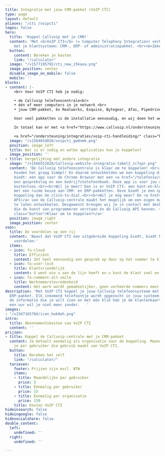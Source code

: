 ```yaml
---
title: Integratie met jouw CRM-pakket (VoIP CTI)
type: page
layout: default
aliases: "/cti /voipcti"
logos: false
hero:
  title: 'Koppel Callvoip met je CRM!'
  content: 'Met <b>VoIP CTI</b> (= Computer Telephony Integration) verbind je de Callvoip telefooncentrale
    met je klantsysteem: CRM-, ERP- of administratiepakket. <br><b>Zeker weten: na één dag wil je niet meer zonder!</b> '
  button:
    content: Bereken je kosten
    link: "/calculator"
  image: "/v1577105792/cti_new_z5kaoa.png"
  image_position: center
  disable_image_on_mobile: false
  mobile: ''
blocks:
- content: |-
    <br> Voor VoIP CTI heb je nodig:

    • de Callvoip telefooncentrale<br>
    • één of meer computers in je netwerk <br>
    • jouw CRM-pakket, bv Realworks, Exquise, Bytegear, Afas, Pipedrive, Simplicate, etc. <br>

    Voor veel pakketten is de installatie eenvoudig, en wij doen het werk. We installeren de software om de koppeling in te stellen. Zo profiteer jij snel van de voordelen!

    In totaal kan er met <a href="https://www.callvoip.nl/ondersteuning/integraties/voip-cti/" target="_blank">meer dan 100 pakketten</a> een koppeling worden gemaakt! Benieuwd of de telefooncentrale gekoppeld kan worden met jouw pakket?

    <a href="/ondersteuning/integraties/voip-cti-handleiding/" class="button">Hoe werkt het?</a>
  image: "/v1564654858/voipcti_gw0nmk.png"
  position: image_left
  title: Wat is er nodig en welke applicaties kun je koppelen?
  image_position: ''
- title: Vergelijking met andere integratie
  image: "/v1566552826/Callvoip-website-integratie-tabel2_zc7opr.png"
  content: 'De Callvoip telefooncentrale is klaar om te koppelen! <br>Je weet het: we
    houden het graag Simmpl! En daarom ontwikkelden we een koppeling die een basisintegratie
    biedt: een app voor de Chrome Browser met een <a href="/telefonie/clicktodial/">Click-to-Dial</a>,
    een gesprekslog en een bedrijfstelefoonboek. Deze app is voor jou als Callvoip-klant
    kostenloos.<br><br>Wil je meer? Dan is er VoIP CTI: een kant-en-klare koppelingsmogelijkheid
    met een ruime keuze aan CRM- en ERP-pakketten. Deze biedt je een specifiekere
    koppeling dan de click-to-dial.<br><br>Wil je nóg meer? De <a href="/telefonie/realtime-api/">Realtime
    API</a> van de Callvoip-centrale maakt het mogelijk om een eigen maatwerkkoppeling
    te laten ontwikkelen. Desgewenst brengen wij je in contact met deskundige programmeurs
    die de kunst van programmeren verstaan én de Callvoip API kennen. <br><br> <a href="/ondersteuning/integraties/cti-overzicht/"
    class="button">Klaar om te koppelen?</a>'
  position: image_right
  image_position: center
usps:
  title: De voordelen op een rij
  content: 'Naast dat VoIP CTI een uitgebreide koppeling biedt, biedt het ook de volgende
    voordelen:'
  items:
  - icon: fa-cloud
    title: Efficiënt
    content: Zet heel eenvoudig een gesprek op door op het nummer te klikken.
  - icon: fa-user-lock
    title: Klantvriendelijk
    content: U weet wie u aan de lijn heeft en u kunt de klant snel en efficiënt helpen.
  - icon: fa-comment-alt-smile
    title: Werknemerstevredenheid
    content: Het werk wordt gemakkelijker, geen verkeerde nummers meer!
description: 'Met VoIP CTI koppel je jouw Callvoip telefoonsysteem met je CRM- of
  ERP-pakket. Elk inkomend telefoontje wordt opgezocht in jouw systeem, je ziet gelijk
  de informatie die je wilt zien en met één klik heb je de klantenkaart voor je. Na
  een uur wil je niet meer zonder.   '
images:
- "/v1567165784/icon_hwk0eh.png"
intro:
  title: Abonnementskosten van VoIP CTI
  content: ''
prijzen:
- title: Koppel de Callvoip-centrale met je CRM-pakket
  content: Je betaalt eenmalig als organisatie voor de koppeling. Maandelijks betaal
    je per gebruiker die gebruik maakt van VoIP CTI.
  button:
    title: Bereken het zelf
    link: "/calculator/"
  tarieven:
    footer: Prijzen zijn excl. BTW
    items:
    - title: Maandelijks per gebruiker
      price: 5
    - title: Éénmalig per gebruiker
      price: 15
    - title: Eenmalig per organisatie
      price: 150
    title: Kosten VoIP CTI
hideinsearch: false
hideingoogle: false
hidesocialshare: false
double_content:
  left:
    undefined: ''
  right:
    undefined: ''

---
```

